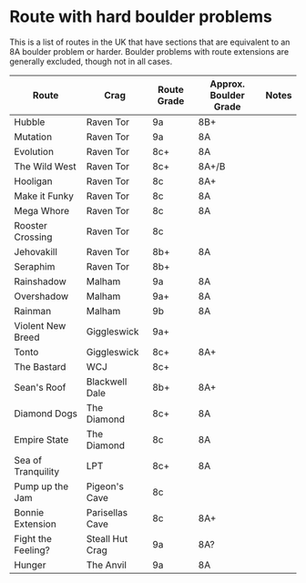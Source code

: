 # Route with hard boulder problems

This is a list of routes in the UK that have sections that are equivalent to an 8A boulder problem or harder. Boulder problems with route extensions are generally excluded, though not in all cases.

|Route|Crag|Route Grade|Approx. Boulder Grade|Notes|
|-----|----|-----------|---------------------|-----|
|Hubble|Raven Tor|9a|8B+||
|Mutation|Raven Tor|9a|8A||
|Evolution|Raven Tor|8c+|8A||
|The Wild West|Raven Tor|8c+|8A+/B||
|Hooligan|Raven Tor|8c|8A+||
|Make it Funky|Raven Tor|8c|8A||
|Mega Whore|Raven Tor|8c|8A||
|Rooster Crossing|Raven Tor|8c|||
|Jehovakill|Raven Tor|8b+|8A||
|Seraphim|Raven Tor|8b+|||
|Rainshadow|Malham|9a|8A||
|Overshadow|Malham|9a+|8A||
|Rainman|Malham|9b|8A||
|Violent New Breed|Giggleswick|9a+|||
|Tonto|Giggleswick|8c+|8A+||
|The Bastard|WCJ|8c+|||
|Sean's Roof|Blackwell Dale|8b+|8A+||
|Diamond Dogs|The Diamond|8c+|8A||
|Empire State|The Diamond|8c|8A||
|Sea of Tranquility|LPT|8c+|8A||
|Pump up the Jam|Pigeon's Cave|8c|||
|Bonnie Extension|Parisellas Cave|8c|8A+||
|Fight the Feeling?|Steall Hut Crag|9a|8A?||
|Hunger|The Anvil|9a|8A||